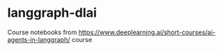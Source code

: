 # langgraph-dlai
Course notebooks from https://www.deeplearning.ai/short-courses/ai-agents-in-langgraph/ course
